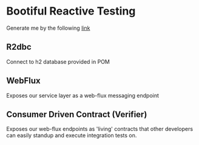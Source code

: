 # Bootiful Reactive Testing

Generate me by the following [link](https://start.spring.io/#!type=maven-project&language=kotlin&platformVersion=2.2.1.RELEASE&packaging=jar&jvmVersion=1.8&groupId=com.testing.r2dbc&artifactId=service&name=service&description=Demo%20project%20for%20Spring%20Boot&packageName=com.testing.r2dbc.service&dependencies=webflux,data-r2dbc,h2,cloud-contract-verifier)

## R2dbc

Connect to h2 database provided in POM

## WebFlux

Exposes our service layer as a web-flux messaging endpoint


## Consumer Driven Contract (Verifier)

Exposes our web-flux endpoints as 'living' contracts that other developers can easily
standup and execute integration tests on.
 
